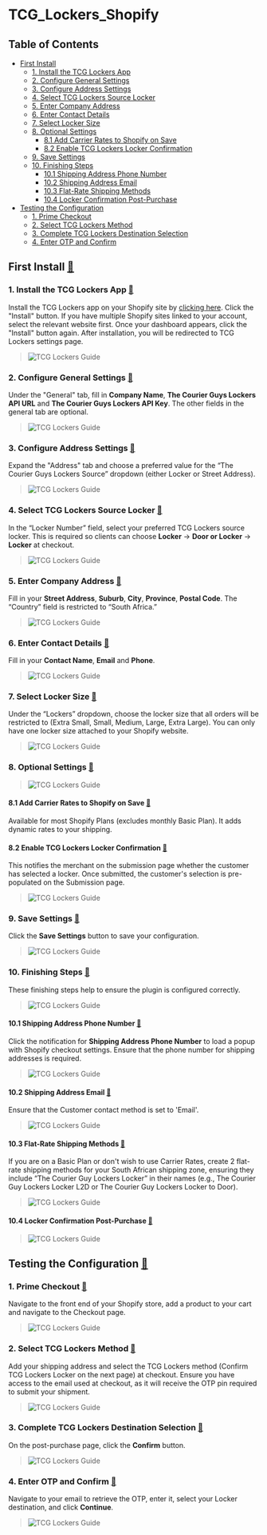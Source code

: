 # TCG_Lockers_Shopify

## Table of Contents

<!--ts-->

* [First Install](#first-install-)
    * [1. Install the TCG Lockers App](#1-install-the-tcg-lockers-app-)
    * [2. Configure General Settings](#2-configure-general-settings-)
    * [3. Configure Address Settings](#3-configure-address-settings-)
    * [4. Select TCG Lockers Source Locker](#4-select-tcg-lockers-source-locker-)
    * [5. Enter Company Address](#5-enter-company-address-)
    * [6. Enter Contact Details](#6-enter-contact-details-)
    * [7. Select Locker Size](#7-select-locker-size-)
    * [8. Optional Settings](#8-optional-settings-)
        * [8.1 Add Carrier Rates to Shopify on Save](#81-add-carrier-rates-to-shopify-on-save-)
        * [8.2 Enable TCG Lockers Locker Confirmation](#82-enable-tcg-lockers-locker-confirmation-)
    * [9. Save Settings](#9-save-settings-)
    * [10. Finishing Steps](#10-finishing-steps-)
        * [10.1 Shipping Address Phone Number](#101-shipping-address-phone-number-)
        * [10.2 Shipping Address Email](#102-shipping-address-email-)
        * [10.3 Flat-Rate Shipping Methods](#103-flat-rate-shipping-methods-)
        * [10.4 Locker Confirmation Post-Purchase](#104-locker-confirmation-post-purchase-page-)
* [Testing the Configuration](#testing-the-configuration-)
    * [1. Prime Checkout](#1-prime-checkout-)
    * [2. Select TCG Lockers Method](#2-select-tcg-lockers-method-)
    * [3. Complete TCG Lockers Destination Selection](#3-complete-tcg-lockers-destination-selection-)
    * [4. Enter OTP and Confirm](#4-enter-otp-and-confirm-)

<!--te-->

## First Install [🔼](#table-of-contents)

### 1. Install the TCG Lockers App [🔼](#table-of-contents)

Install the TCG Lockers app on your Shopify site by [clicking here](https://apps.shopify.com/pudo-1). Click the "Install"
button. If you have multiple Shopify sites linked to your account, select the relevant website first. Once your
dashboard appears, click the "Install" button again. After installation, you will be redirected to TCG Lockers settings page.

> ![TCG Lockers Guide](/assets/tcg-lockers/1-install-the-shopify-app.png)

### 2. Configure General Settings [🔼](#table-of-contents)

Under the "General" tab, fill in **Company Name**, **The Courier Guys Lockers API URL** and **The Courier Guys Lockers API Key**. The other fields in the general
tab are optional.

> ![TCG Lockers Guide](/assets/tcg-lockers/2-configure-general-settings.png)

### 3. Configure Address Settings [🔼](#table-of-contents)

Expand the "Address" tab and choose a preferred value for the “The Courier Guys Lockers Source” dropdown (either Locker or Street Address).

> ![TCG Lockers Guide](/assets/tcg-lockers/3-configure-address-settings.png)

### 4. Select TCG Lockers Source Locker [🔼](#table-of-contents)

In the “Locker Number” field, select your preferred TCG Lockers source locker. This is required so clients can choose
**Locker** -> **Door or Locker** -> **Locker** at checkout.

> ![TCG Lockers Guide](/assets/tcg-lockers/4-select-tcg-lockers-source-locker.png)

### 5. Enter Company Address [🔼](#table-of-contents)

Fill in your **Street Address**, **Suburb**, **City**, **Province**, **Postal Code**. The “Country” field is restricted
to “South Africa.”

> ![TCG Lockers Guide](/assets/tcg-lockers/5-enter-company-address.png)

### 6. Enter Contact Details [🔼](#table-of-contents)

Fill in your **Contact Name**, **Email** and **Phone**.

> ![TCG Lockers Guide](/assets/tcg-lockers/6-enter-contact-details.png)

### 7. Select Locker Size [🔼](#table-of-contents)

Under the “Lockers” dropdown, choose the locker size that all orders will be restricted to (Extra Small, Small, Medium,
Large, Extra Large). You can only have one locker size attached to your Shopify website.

> ![TCG Lockers Guide](/assets/tcg-lockers/7-select-locker-size.png)

### 8. Optional Settings [🔼](#table-of-contents)

> ![TCG Lockers Guide](/assets/tcg-lockers/8-optimal-settings.png)

#### 8.1 Add Carrier Rates to Shopify on Save [🔼](#table-of-contents)

Available for most Shopify Plans (excludes monthly Basic Plan). It adds dynamic rates to your shipping.

#### 8.2 Enable TCG Lockers Locker Confirmation [🔼](#table-of-contents)

This notifies the merchant on the submission page whether the customer has selected a locker. Once submitted, the
customer's selection is pre-populated on the Submission page.

> ![TCG Lockers Guide](/assets/tcg-lockers/8-2-enable-tcg-lockers-locker-confirmation.png)

### 9. Save Settings [🔼](#table-of-contents)

Click the **Save Settings** button to save your configuration.

> ![TCG Lockers Guide](/assets/tcg-lockers/9-save-settings.png)

### 10. Finishing Steps [🔼](#table-of-contents)

These finishing steps help to ensure the plugin is configured correctly.

> ![TCG Lockers Guide](/assets/tcg-lockers/10-finishing-steps.png)

#### 10.1 Shipping Address Phone Number [🔼](#table-of-contents)

Click the notification for **Shipping Address Phone Number** to load a popup with Shopify checkout settings. Ensure that
the phone number for shipping addresses is required.

> ![TCG Lockers Guide](/assets/tcg-lockers/10-1-shipping-address-phone-number.png)

#### 10.2 Shipping Address Email [🔼](#table-of-contents)

Ensure that the Customer contact method is set to 'Email'.

> ![TCG Lockers Guide](/assets/tcg-lockers/10-2-shipping-address-email.png)

#### 10.3 Flat-Rate Shipping Methods [🔼](#table-of-contents)

If you are on a Basic Plan or don't wish to use Carrier Rates, create 2 flat-rate shipping methods for your South
African shipping zone, ensuring they include “The Courier Guy Lockers Locker” in their names (e.g., The Courier Guy Lockers Locker L2D or The Courier Guy Lockers Locker to
Door).

> ![TCG Lockers Guide](/assets/tcg-lockers/10-3-flat-rate-shipping-methods.png)

#### 10.4 Locker Confirmation Post-Purchase [🔼](#table-of-contents)

> ![TCG Lockers Guide](/assets/tcg-lockers/10-4-locker-confirmation-post-purchase.png)

## Testing the Configuration [🔼](#table-of-contents)

### 1. Prime Checkout [🔼](#table-of-contents)

Navigate to the front end of your Shopify store, add a product to your cart and navigate to the Checkout page.

> ![TCG Lockers Guide](/assets/tcg-lockers/1-prime-checkout.png)

### 2. Select TCG Lockers Method [🔼](#table-of-contents)

Add your shipping address and select the TCG Lockers method (Confirm TCG Lockers Locker on the next page) at checkout. Ensure you have
access to the email used at checkout, as it will receive the OTP pin required to submit your shipment.

> ![TCG Lockers Guide](/assets/tcg-lockers/2-select-tcg-lockers-method.png)

### 3. Complete TCG Lockers Destination Selection [🔼](#table-of-contents)

On the post-purchase page, click the **Confirm** button.

> ![TCG Lockers Guide](/assets/tcg-lockers/3-complete-tcg-lockers-destination-selection.png)

### 4. Enter OTP and Confirm [🔼](#table-of-contents)

Navigate to your email to retrieve the OTP, enter it, select your Locker destination, and click **Continue**.

> ![TCG Lockers Guide](/assets/tcg-lockers/4-enter-otp-and-confirmation.png)
